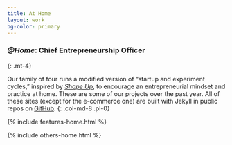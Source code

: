 ```yaml
---
title: At Home
layout: work
bg-color: primary
---
```


### _@Home_: Chief Entrepreneurship Officer
{: .mt-4}

Our family of four runs a modified version of “startup and experiment cycles,” inspired by [_Shape Up_](https://basecamp.com/shapeup/), to encourage an entrepreneurial mindset and practice at home. These are some of our projects over the past year. All of these sites (except for the e-commerce one) are built with Jekyll in public repos on [GitHub](https://github.com/pglevy).
{: .col-md-8 .pl-0}

{% include features-home.html %}

{% include others-home.html %}

